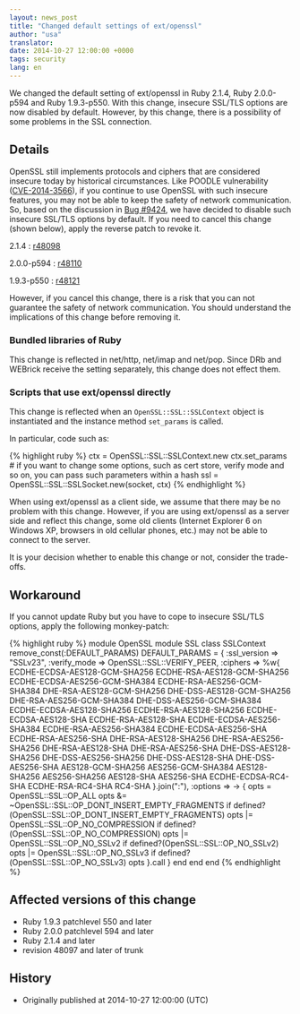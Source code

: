 ```yaml
---
layout: news_post
title: "Changed default settings of ext/openssl"
author: "usa"
translator:
date: 2014-10-27 12:00:00 +0000
tags: security
lang: en
---
```


We changed the default setting of ext/openssl in Ruby 2.1.4, Ruby 2.0.0-p594 and Ruby 1.9.3-p550.
With this change, insecure SSL/TLS options are now disabled by default.
However, by this change, there is a possibility of some problems in the SSL connection.

## Details

OpenSSL still implements protocols and ciphers that are considered insecure today by historical circumstances.
Like POODLE vulnerability ([CVE-2014-3566](http://cve.mitre.org/cgi-bin/cvename.cgi?name=CVE-2014-3566)), if you continue to use OpenSSL with such insecure features, you may not be able to keep the safety of network communication.
So, based on the discussion in [Bug #9424](https://bugs.ruby-lang.org/issues/9424), we have decided to disable such insecure SSL/TLS options by default.
If you need to cancel this change (shown below), apply the reverse patch to revoke it.

2.1.4
: [r48098](https://svn.ruby-lang.org/cgi-bin/viewvc.cgi?revision=48098&view=revision)

2.0.0-p594
: [r48110](https://svn.ruby-lang.org/cgi-bin/viewvc.cgi?revision=48110&view=revision)

1.9.3-p550
: [r48121](https://svn.ruby-lang.org/cgi-bin/viewvc.cgi?revision=48121&view=revision)

However, if you cancel this change, there is a risk that you can not guarantee the safety of network communication.
You should understand the implications of this change before removing it.

### Bundled libraries of Ruby

This change is reflected in net/http, net/imap and net/pop.
Since DRb and WEBrick receive the setting separately, this change does not effect them.

### Scripts that use ext/openssl directly

This change is reflected when an `OpenSSL::SSL::SSLContext` object is instantiated and the instance method `set_params` is called.

In particular, code such as:

{% highlight ruby %}
ctx = OpenSSL::SSL::SSLContext.new
ctx.set_params  # if you want to change some options, such as cert store, verify mode and so on, you can pass such parameters within a hash
ssl = OpenSSL::SSL::SSLSocket.new(socket, ctx)
{% endhighlight %}

When using ext/openssl as a client side, we assume that there may be no problem with this change.
However, if you are using ext/openssl as a server side and reflect this change, some old clients (Internet Explorer 6 on Windows XP, browsers in old cellular phones, etc.) may not be able to connect to the server.

It is your decision whether to enable this change or not, consider the trade-offs.

## Workaround

If you cannot update Ruby but you have to cope to insecure SSL/TLS options, apply the following monkey-patch:

{% highlight ruby %}
module OpenSSL
  module SSL
    class SSLContext
      remove_const(:DEFAULT_PARAMS)
      DEFAULT_PARAMS = {
        :ssl_version => "SSLv23",
        :verify_mode => OpenSSL::SSL::VERIFY_PEER,
        :ciphers => %w{
          ECDHE-ECDSA-AES128-GCM-SHA256
          ECDHE-RSA-AES128-GCM-SHA256
          ECDHE-ECDSA-AES256-GCM-SHA384
          ECDHE-RSA-AES256-GCM-SHA384
          DHE-RSA-AES128-GCM-SHA256
          DHE-DSS-AES128-GCM-SHA256
          DHE-RSA-AES256-GCM-SHA384
          DHE-DSS-AES256-GCM-SHA384
          ECDHE-ECDSA-AES128-SHA256
          ECDHE-RSA-AES128-SHA256
          ECDHE-ECDSA-AES128-SHA
          ECDHE-RSA-AES128-SHA
          ECDHE-ECDSA-AES256-SHA384
          ECDHE-RSA-AES256-SHA384
          ECDHE-ECDSA-AES256-SHA
          ECDHE-RSA-AES256-SHA
          DHE-RSA-AES128-SHA256
          DHE-RSA-AES256-SHA256
          DHE-RSA-AES128-SHA
          DHE-RSA-AES256-SHA
          DHE-DSS-AES128-SHA256
          DHE-DSS-AES256-SHA256
          DHE-DSS-AES128-SHA
          DHE-DSS-AES256-SHA
          AES128-GCM-SHA256
          AES256-GCM-SHA384
          AES128-SHA256
          AES256-SHA256
          AES128-SHA
          AES256-SHA
          ECDHE-ECDSA-RC4-SHA
          ECDHE-RSA-RC4-SHA
          RC4-SHA
        }.join(":"),
        :options => -> {
          opts = OpenSSL::SSL::OP_ALL
          opts &= ~OpenSSL::SSL::OP_DONT_INSERT_EMPTY_FRAGMENTS if defined?(OpenSSL::SSL::OP_DONT_INSERT_EMPTY_FRAGMENTS)
          opts |= OpenSSL::SSL::OP_NO_COMPRESSION if defined?(OpenSSL::SSL::OP_NO_COMPRESSION)
          opts |= OpenSSL::SSL::OP_NO_SSLv2 if defined?(OpenSSL::SSL::OP_NO_SSLv2)
          opts |= OpenSSL::SSL::OP_NO_SSLv3 if defined?(OpenSSL::SSL::OP_NO_SSLv3)
          opts
        }.call
      }
    end
  end
end
{% endhighlight %}

## Affected versions of this change

* Ruby 1.9.3 patchlevel 550 and later
* Ruby 2.0.0 patchlevel 594 and later
* Ruby 2.1.4 and later
* revision 48097 and later of trunk

## History

* Originally published at 2014-10-27 12:00:00 (UTC)
